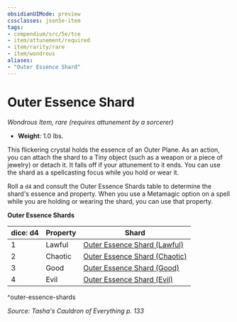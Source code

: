 ```yaml
---
obsidianUIMode: preview
cssclasses: json5e-item
tags:
- compendium/src/5e/tce
- item/attunement/required
- item/rarity/rare
- item/wondrous
aliases: 
- "Outer Essence Shard"
---
```

# Outer Essence Shard
*Wondrous Item, rare (requires attunement by a sorcerer)*  

- **Weight**: 1.0 lbs.

This flickering crystal holds the essence of an Outer Plane. As an action, you can attach the shard to a Tiny object (such as a weapon or a piece of jewelry) or detach it. It falls off if your attunement to it ends. You can use the shard as a spellcasting focus while you hold or wear it.

Roll a `d4` and consult the Outer Essence Shards table to determine the shard's essence and property. When you use a Metamagic option on a spell while you are holding or wearing the shard, you can use that property.

**Outer Essence Shards**

| dice: d4 | Property | Shard |
|----------|----------|-------|
| 1 | Lawful | [Outer Essence Shard (Lawful)](compendium/items/outer-essence-shard-lawful-tce.md) |
| 2 | Chaotic | [Outer Essence Shard (Chaotic)](compendium/items/outer-essence-shard-chaotic-tce.md) |
| 3 | Good | [Outer Essence Shard (Good)](compendium/items/outer-essence-shard-good-tce.md) |
| 4 | Evil | [Outer Essence Shard (Evil)](compendium/items/outer-essence-shard-evil-tce.md) |
^outer-essence-shards

*Source: Tasha's Cauldron of Everything p. 133*